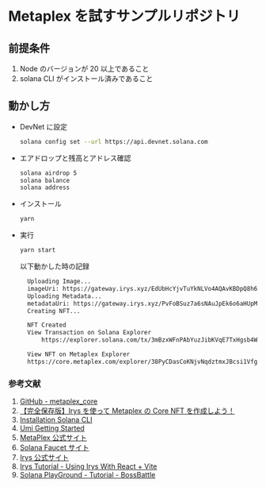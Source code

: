 # Metaplex を試すサンプルリポジトリ

## 前提条件

1. Node のバージョンが 20 以上であること
2. solana CLI がインストール済みであること

## 動かし方

- DevNet に設定

  ```bash
  solana config set --url https://api.devnet.solana.com
  ```

- エアドロップと残高とアドレス確認

  ```bash
  solana airdrop 5
  solana balance
  solana address
  ```

- インストール

  ```bash
  yarn
  ```

- 実行

  ```bash
  yarn start
  ```

  以下動かした時の記録

  ```bash
    Uploading Image...
    imageUri: https://gateway.irys.xyz/EdUbHcYjvTuYkNLVo4AQAvKBDpQ8h68565J5asir35KJ
    Uploading Metadata...
    metadataUri: https://gateway.irys.xyz/PvFoBSuz7a6sNAuJpEk6o6aHUpMnc5yaULwuCaoipf7
    Creating NFT...

    NFT Created
    View Transaction on Solana Explorer
        https://explorer.solana.com/tx/3mBzxWFnPAbYuzJibKVqE7TxHgsb4WH2NaRtkiNNNG4UAPyi7zbcsp5WLmbmj4AxLcAJ8iq5rSR1GxC5VZhBBy9j?cluster=devnet

    View NFT on Metaplex Explorer
    https://core.metaplex.com/explorer/38PyCDasCoKNjvNqdztmxJBcsi1Vfg8p9odvryLzN9wV?env=devnet

  ```

### 参考文献

1. [GitHub - metaplex_core](https://github.com/ytakahashi2020/metaplex_core)
2. [【完全保存版】Irys を使って Metaplex の Core NFT を作成しよう！](https://note.com/standenglish/n/n8f942d09ec8d)
3. [Installation Solana CLI](https://solana.com/ja/docs/intro/installation)
4. [Umi Getting Started](https://developers.metaplex.com/umi/getting-started)
5. [MetaPlex 公式サイト](https://www.metaplex.com/)
6. [Solana Faucet サイト](https://faucet.solana.com/)
7. [Irys 公式サイト](https://irys.xyz/)
8. [Irys Tutorial - Using Irys With React + Vite](https://arweave-tools.irys.xyz/tutorials/vite)
9. [Solana PlayGround - Tutorial - BossBattle](https://beta.solpg.io/tutorials/boss-battle)
